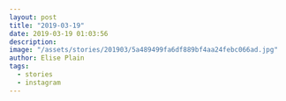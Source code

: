 ```yaml
---
layout: post
title: "2019-03-19"
date: 2019-03-19 01:03:56
description: 
image: "/assets/stories/201903/5a489499fa6df889bf4aa24febc066ad.jpg"
author: Elise Plain
tags: 
  - stories
  - instagram
---
```



<p></p>
